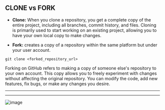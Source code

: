## CLONE vs FORK

- **Clone:** When you clone a repository, you get a complete copy of the entire project, including all branches, commit history, and files. Cloning is primarily used to start working on an existing project, allowing you to have your own local copy to make changes. 

- **Fork:** creates a copy of a repository within the same platform but under your user account.

```git clone <forked_repository_url>```

Forking on GitHub refers to making a copy of someone else's repository to your own account. This copy allows you to freely experiment with changes without affecting the original repository. You can modify the code, add new features, fix bugs, or make any changes you desire.

-------------
-------------


![image](https://github.com/gk-aws-dev/Git-Github/assets/154478305/c1b44a27-90ba-4dc5-b4ed-45292d0f5251)
